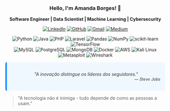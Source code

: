 <div align="center">
  
### Hello, I'm Amanda Borges! 👋

**Software Engineer | Data Scientist | Machine Learning | Cybersecurity**

[![LinkedIn](https://img.shields.io/badge/-LinkedIn-0A66C2?style=for-the-badge&logo=linkedin&logoColor=white)](https://linkedin.com/in/amandadecassiaborges)
[![GitHub](https://img.shields.io/badge/-GitHub-181717?style=for-the-badge&logo=github&logoColor=white)](https://github.com/amandadecassiaborges)
[![Gmail](https://img.shields.io/badge/-Gmail-EA4335?style=for-the-badge&logo=gmail&logoColor=white)](mailto:amandaborgeses@email.com)
[![Medium](https://img.shields.io/badge/-Medium-000000?style=for-the-badge&logo=medium&logoColor=white)](https://medium.com/@yourusername)

<div style="align-items: center;">
  
  ![Python](https://img.shields.io/badge/-Python-3776AB?style=flat-square&logo=python&logoColor=white)
  ![Java](https://img.shields.io/badge/-Java-007396?style=flat-square&logo=java&logoColor=white)
  ![PHP](https://img.shields.io/badge/-PHP-777BB4?style=flat-square&logo=php&logoColor=white)
  ![Laravel](https://img.shields.io/badge/-Laravel-FF2D20?style=flat-square&logo=laravel&logoColor=white)
  ![Pandas](https://img.shields.io/badge/-Pandas-150458?style=flat-square&logo=pandas&logoColor=white)
  ![NumPy](https://img.shields.io/badge/-NumPy-013243?style=flat-square&logo=numpy&logoColor=white)
  ![scikit-learn](https://img.shields.io/badge/-scikit--learn-F7931E?style=flat-square&logo=scikit-learn&logoColor=white)
  ![TensorFlow](https://img.shields.io/badge/-TensorFlow-FF6F00?style=flat-square&logo=tensorflow&logoColor=white)  
  ![MySQL](https://img.shields.io/badge/-MySQL-4479A1?style=flat-square&logo=mysql&logoColor=white)
  ![PostgreSQL](https://img.shields.io/badge/-PostgreSQL-4169E1?style=flat-square&logo=postgresql&logoColor=white)
  ![MongoDB](https://img.shields.io/badge/-MongoDB-47A248?style=flat-square&logo=mongodb&logoColor=white)
  ![Docker](https://img.shields.io/badge/-Docker-2496ED?style=flat-square&logo=docker&logoColor=white)
  ![AWS](https://img.shields.io/badge/-AWS-232F3E?style=flat-square&logo=amazon-aws&logoColor=white)
  ![Kali Linux](https://img.shields.io/badge/-Kali_Linux-557C94?style=flat-square&logo=kalilinux&logoColor=white)
  ![Metasploit](https://img.shields.io/badge/-Metasploit-F00F00?style=flat-square)
  ![Wireshark](https://img.shields.io/badge/-Wireshark-1679A7?style=flat-square&logo=wireshark&logoColor=white)

</div>
<div style="background-color:#f0f8ff; padding:15px; border-left:5px solid #1e90ff; border-radius:5px;">
  <p style="font-style:italic; color:#333;">
    "A inovação distingue os líderes dos seguidores." <br>
    <span style="display:block; text-align:right; font-size:0.9em;">— Steve Jobs</span>
  </p>
</div>
</div>

> "A tecnologia não é inimiga - tudo depende de como as pessoas a usam."

